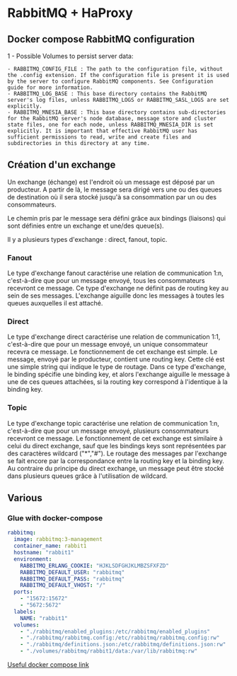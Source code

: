 # RabbitMQ + HaProxy

## Docker compose RabbitMQ configuration

1 - Possible Volumes to persist server data:

    - RABBITMQ_CONFIG_FILE : The path to the configuration file, without the .config extension. If the configuration file is present it is used by the server to configure RabbitMQ components. See Configuration guide for more information.
    - RABBITMQ_LOG_BASE : This base directory contains the RabbitMQ server's log files, unless RABBITMQ_LOGS or RABBITMQ_SASL_LOGS are set explicitly.
    - RABBITMQ_MNESIA_BASE : This base directory contains sub-directories for the RabbitMQ server's node database, message store and cluster state files, one for each node, unless RABBITMQ_MNESIA_DIR is set explicitly. It is important that effective RabbitMQ user has sufficient permissions to read, write and create files and subdirectories in this directory at any time.

## Création d'un exchange

Un exchange (échange) est l'endroit où un message est déposé par un producteur. A partir de là, le message sera dirigé vers une ou des queues de destination où il sera stocké jusqu'à sa consommation par un ou des consommateurs.

Le chemin pris par le message sera défini grâce aux bindings (liaisons) qui sont définies entre un exchange et une/des queue(s).

Il y a plusieurs types d'exchange : direct, fanout, topic.

### Fanout

Le type d'exchange fanout caractérise une relation de communication 1:n, c'est-à-dire que pour un message envoyé, tous les consommateurs recevront ce message.
Ce type d'exchange ne définit pas de routing key au sein de ses messages. L'exchange aiguille donc les messages à toutes les queues auxquelles il est attaché.

### Direct

Le type d'exchange direct caractérise une relation de communication 1:1, c'est-à-dire que pour un message envoyé, un unique consommateur recevra ce message.
Le fonctionnement de cet exchange est simple. Le message, envoyé par le producteur, contient une routing key. Cette clé est une simple string qui indique le type de routage. Dans ce type d'exchange, le binding spécifie une binding key, et alors l'exchange aiguille le message à une de ces queues attachées, si la routing key correspond à l'identique à la binding key.

### Topic

Le type d'exchange topic caractérise une relation de communication 1:n, c'est-à-dire que pour un message envoyé, plusieurs consommateurs recevront ce message.
Le fonctionnement de cet exchange est similaire à celui du direct exchange, sauf que les bindings keys sont représentées par des caractères wildcard ("*","#"). Le routage des messages par l'exchange se fait encore par la correspondance entre la routing key et la binding key. Au contraire du principe du direct exchange, un message peut être stocké dans plusieurs queues grâce à l'utilisation de wildcard.

## Various

### Glue with docker-compose

``` yaml
rabbitmq:
  image: rabbitmq:3-management
  container_name: rabbit1
  hostname: "rabbit1"
  environment:
    RABBITMQ_ERLANG_COOKIE: "HJKLSDFGHJKLMBZSFXFZD"
    RABBITMQ_DEFAULT_USER: "rabbitmq"
    RABBITMQ_DEFAULT_PASS: "rabbitmq"
    RABBITMQ_DEFAULT_VHOST: "/"
  ports:
    - "15672:15672"
    - "5672:5672"
  labels:
    NAME: "rabbit1"
  volumes:
    - "./rabbitmq/enabled_plugins:/etc/rabbitmq/enabled_plugins"
    - "./rabbitmq/rabbitmq.config:/etc/rabbitmq/rabbitmq.config:rw"
    - "./rabbitmq/definitions.json:/etc/rabbitmq/definitions.json:rw"
    - "./volumes/rabbitmq/rabbit1/data:/var/lib/rabbitmq:rw"
```

[Useful docker compose link](https://github.com/pardahlman/docker-rabbitmq-cluster)